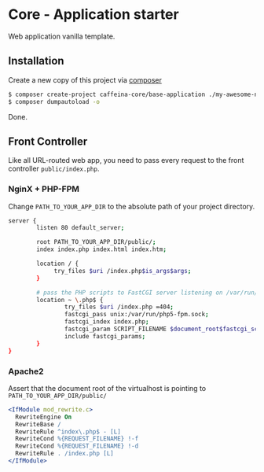 Core - Application starter
================

Web application vanilla template.

## Installation

Create a new copy of this project via [composer](https://getcomposer.org/download/) 

```bash
$ composer create-project caffeina-core/base-application ./my-awesome-new-app
$ composer dumpautoload -o
```

Done.

## Front Controller

Like all URL-routed web app, you need to pass every request to the front controller `public/index.php`.

### NginX + PHP-FPM

Change `PATH_TO_YOUR_APP_DIR` to the absolute path of your project directory.

```bash
server {
        listen 80 default_server;

        root PATH_TO_YOUR_APP_DIR/public/;
        index index.php index.html index.htm;

        location / {
             try_files $uri /index.php$is_args$args;
        }

        # pass the PHP scripts to FastCGI server listening on /var/run/php5-fpm.sock
        location ~ \.php$ {
                try_files $uri /index.php =404;
                fastcgi_pass unix:/var/run/php5-fpm.sock;
                fastcgi_index index.php;
                fastcgi_param SCRIPT_FILENAME $document_root$fastcgi_script_name;
                include fastcgi_params;
        }
}
```

### Apache2

Assert that the document root of the virtualhost is pointing to `PATH_TO_YOUR_APP_DIR/public/`

```apache
<IfModule mod_rewrite.c>
  RewriteEngine On
  RewriteBase /
  RewriteRule ^index\.php$ - [L]
  RewriteCond %{REQUEST_FILENAME} !-f
  RewriteCond %{REQUEST_FILENAME} !-d
  RewriteRule . /index.php [L]
</IfModule>
```
